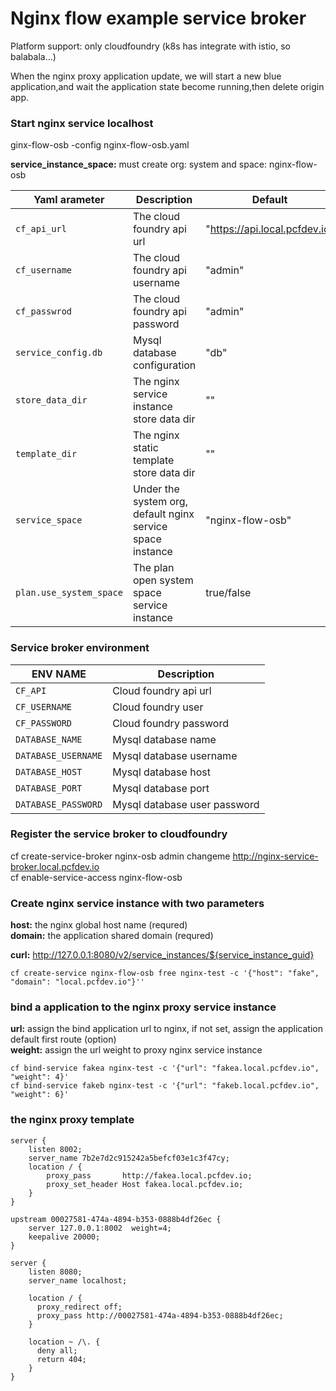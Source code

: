 # Nginx flow example service broker

Platform support: only cloudfoundry (k8s has integrate with istio, so balabala...)</br>

When the nginx proxy application update, we will start a new blue application,and wait the application state become running,then delete origin app.</br>

### Start nginx service localhost

ginx-flow-osb -config nginx-flow-osb.yaml

**service_instance_space:** must create org: system and space: nginx-flow-osb

| Yaml arameter          | Description                            | Default                   |
| ----------------------- | -------------------------------------- | ------------------------- |
| `cf_api_url`|The cloud foundry api url|"https://api.local.pcfdev.io"|
| `cf_username`|The cloud foundry api username|"admin"|
| `cf_passwrod`|The cloud foundry api password |"admin"|
| `service_config.db`|Mysql database configuration|"db"|
| `store_data_dir`|The nginx service instance store data dir|""|
| `template_dir`|The nginx static template store data dir|""|
| `service_space`|Under the system org, default nginx service space instance|"nginx-flow-osb"|
| `plan.use_system_space`|The plan open system space service instance|true/false|

### Service broker environment
| ENV NAME          | Description                            |
| ----------------------- | -------------------------------------- |
| `CF_API`|Cloud foundry api url|
| `CF_USERNAME`|Cloud foundry user|
| `CF_PASSWORD`|Cloud foundry password|
| `DATABASE_NAME`|Mysql database name|
| `DATABASE_USERNAME`|Mysql database username|
| `DATABASE_HOST`|Mysql database host|
| `DATABASE_PORT`|Mysql database port|
| `DATABASE_PASSWORD`|Mysql database user password|

### Register the service broker to cloudfoundry

cf create-service-broker nginx-osb admin changeme http://nginx-service-broker.local.pcfdev.io</br>
cf enable-service-access nginx-flow-osb

### Create nginx service instance with two parameters

**host:** the nginx global host name (requred)</br>
**domain:** the application shared domain (requred)</br>

**curl:** http://127.0.0.1:8080/v2/service_instances/${service_instance_guid} </br>

```
cf create-service nginx-flow-osb free nginx-test -c '{"host": "fake", "domain": "local.pcfdev.io"}''
```

### bind a application to the nginx proxy service instance

**url:** assign the bind application url to nginx, if not set, assign the application default first route (option)</br>
**weight:** assign the url weight to proxy nginx service instance </br>

```
cf bind-service fakea nginx-test -c '{"url": "fakea.local.pcfdev.io", "weight": 4}'
cf bind-service fakeb nginx-test -c '{"url": "fakeb.local.pcfdev.io", "weight": 6}'
```

### the nginx proxy template

```
server {
    listen 8002;
    server_name 7b2e7d2c915242a5befcf03e1c3f47cy;
    location / {
        proxy_pass       http://fakea.local.pcfdev.io;
        proxy_set_header Host fakea.local.pcfdev.io;
    }
}

upstream 00027581-474a-4894-b353-0888b4df26ec {
    server 127.0.0.1:8002  weight=4;
    keepalive 20000;
}

server {
    listen 8080;
    server_name localhost;

    location / {
      proxy_redirect off;
      proxy_pass http://00027581-474a-4894-b353-0888b4df26ec;
    }

    location ~ /\. {
      deny all;
      return 404;
    }
}
```